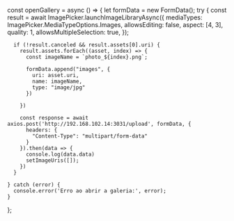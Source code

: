  const openGallery = async () => {
    let formData = new FormData();
    try {
      const result = await ImagePicker.launchImageLibraryAsync({
        mediaTypes: ImagePicker.MediaTypeOptions.Images,
        allowsEditing: false,
        aspect: [4, 3],
        quality: 1,
        allowsMultipleSelection: true,
      });

      if (!result.canceled && result.assets[0].uri) {
        result.assets.forEach((asset, index) => {
          const imageName = `photo_${index}.png`;

          formData.append("images", {
            uri: asset.uri,
            name: imageName,
            type: "image/jpg"
          })

        })

        const response = await axios.post('http://192.168.102.14:3031/upload', formData, {
          headers: {
            "Content-Type": "multipart/form-data"
          }
        }).then(data => {
          console.log(data.data)
          setImageUris([]);
        })
      }

    } catch (error) {
      console.error('Erro ao abrir a galeria:', error);
    }
  };
